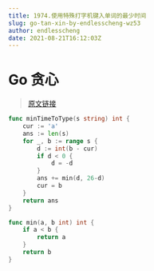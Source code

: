 ```yaml
---
title: 1974.使用特殊打字机键入单词的最少时间
slug: go-tan-xin-by-endlesscheng-wz53
author: endlesscheng
date: 2021-08-21T16:12:03Z
---
```

# Go 贪心
 
> [原文链接](https://leetcode.cn/problems/minimum-time-to-type-word-using-special-typewriter/solution/go-tan-xin-by-endlesscheng-wz53)
```go
func minTimeToType(s string) int {
	cur := 'a'
	ans := len(s)
	for _, b := range s {
		d := int(b - cur)
		if d < 0 {
			d = -d
		}
		ans += min(d, 26-d)
		cur = b
	}
	return ans
}

func min(a, b int) int {
	if a < b {
		return a
	}
	return b
}
```
